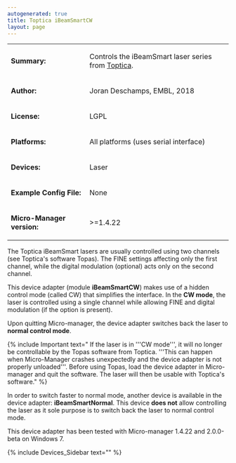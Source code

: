 ```yaml
---
autogenerated: true
title: Toptica iBeamSmartCW
layout: page
---
```


<table>
<tr>
<td markdown="1">

**Summary:**

</td>
<td markdown="1">

Controls the iBeamSmart laser series from
[Toptica](https://www.toptica.com/products/single-mode-diode-lasers/ibeam-smart/).

</td>
</tr>
<tr>
<td markdown="1">

**Author:**

</td>
<td markdown="1">

Joran Deschamps, EMBL, 2018

</td>
</tr>
<tr>
<td markdown="1">

**License:**

</td>
<td markdown="1">

LGPL

</td>
</tr>
<tr>
<td markdown="1">

**Platforms:**

</td>
<td markdown="1">

All platforms (uses serial interface)

</td>
</tr>
<tr>
<td markdown="1">

**Devices:**

</td>
<td markdown="1">

Laser

</td>
</tr>
<tr>
<td markdown="1">

**Example Config File:**

</td>
<td markdown="1">

None

</td>
</tr>
<tr>
<td markdown="1">

**Micro-Manager version:**

</td>
<td markdown="1">

&gt;=1.4.22

</td>
</tr>
</table>

The Toptica iBeamSmart lasers are usually controlled using two channels
(see Toptica's software Topas). The FINE settings affecting only the
first channel, while the digital modulation (optional) acts only on the
second channel.

This device adapter (module **iBeamSmartCW**) makes use of a hidden
control mode (called CW) that simplifies the interface. In the **CW
mode**, the laser is controlled using a single channel while allowing
FINE and digital modulation (if the option is present).

Upon quitting Micro-manager, the device adapter switches back the laser
to **normal control mode**.

{% include Important text=" If the laser is in '''CW mode''', it will no longer be controllable by the Topas software from Toptica. '''This can happen when Micro-Manager crashes unexpectedly and the device adapter is not properly unloaded'''. Before using Topas, load the device adapter in Micro-manager and quit the software. The laser will then be usable with Toptica's software." %}

In order to switch faster to normal mode, another device is available in
the device adapter: **iBeamSmartNormal**. This device **does not** allow
controlling the laser as it sole purpose is to switch back the laser to
normal control mode.

This device adapter has been tested with Micro-manager 1.4.22 and
2.0.0-beta on Windows 7.

{% include Devices_Sidebar text="" %}

